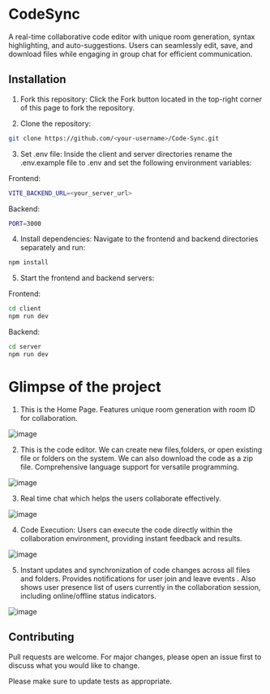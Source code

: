 # CodeSync

A real-time collaborative code editor with unique room generation, syntax highlighting, and auto-suggestions. Users can seamlessly edit, save, and download files while engaging in group chat for efficient communication.

## Installation

1) Fork this repository: Click the Fork button located in the top-right corner of this page to fork the repository.

2) Clone the repository:

```bash
git clone https://github.com/<your-username>/Code-Sync.git
```
3) Set .env file: Inside the client and server directories rename the .env.example file to .env and set the following environment variables:

  Frontend:
```bash
VITE_BACKEND_URL=<your_server_url>
```
   Backend:
```bash
PORT=3000
```
4) Install dependencies: Navigate to the frontend and backend directories separately and run:

 ```bash 
npm install
```
5) Start the frontend and backend servers:

Frontend:
```bash
cd client
npm run dev
```

Backend:
```bash
cd server
npm run dev
```
# Glimpse of the project

1) This is the Home Page. Features unique room generation with room ID for collaboration.

![image](https://github.com/codrrk08/Code-Sync/assets/95128123/d72ed00e-7104-4a9a-9266-187351ffb4a0)

2) This is the code editor. We can create new files,folders, or open existing file or folders on the system. We can also download the code as a zip file. Comprehensive language support for versatile programming.
   
![image](https://github.com/codrrk08/Code-Sync/assets/95128123/a9f29f1e-f0cf-4dad-a561-2321d75f6629)

3) Real time chat which helps the users collaborate effectively.
   
![image](https://github.com/codrrk08/Code-Sync/assets/95128123/adde39d1-8a05-44f2-9b5e-c406456842d1)

4) Code Execution: Users can execute the code directly within the collaboration environment, providing instant feedback and results.
   
![image](https://github.com/codrrk08/Code-Sync/assets/95128123/5afbf260-5a0e-4bb3-a12d-e312abfa2850)

5) Instant updates and synchronization of code changes across all files and folders. Provides notifications for user join and leave events . Also shows user presence list of users currently in the collaboration session, including online/offline status indicators.
   
![image](https://github.com/codrrk08/Code-Sync/assets/95128123/7ba28628-753f-4c4f-b4cd-c2ebbf196a40)

## Contributing

Pull requests are welcome. For major changes, please open an issue first
to discuss what you would like to change.

Please make sure to update tests as appropriate.







